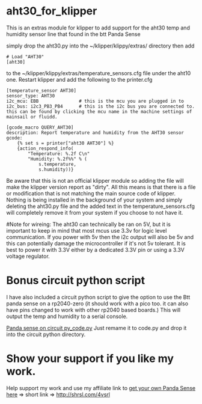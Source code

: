 # aht30_for_klipper
This is an extras module for klipper to add support for the aht30 temp and humidity sensor line that found in the btt Panda Sense

simply drop the aht30.py into the ~/klipper/klippy/extras/ directory then add 
```
# Load "AHT30"
[aht30]
```
to the ~/klipper/klippy/extras/temperature_sensors.cfg file under the aht10 one. Restart klipper and add the following to the printer.cfg
```
[temperature_sensor AHT30]
sensor_type: AHT30
i2c_mcu: EBB               # this is the mcu you are plugged in to 
i2c_bus: i2c3_PB3_PB4      # this is the i2c bus you are connected to. this can be found by clicking the mcu name in the machine settings of mainsail or fluidd.

[gcode_macro QUERY_AHT30]
description: Report temperature and humidity from the AHT30 sensor
gcode:
    {% set s = printer["aht30 AHT30"] %}
    {action_respond_info(
        "Temperature: %.2f C\n"
        "Humidity: %.2f%%" % (
            s.temperature,
            s.humidity))}
```
Be aware that this is not an official klipper module so adding the file will make the klipper version report as "dirty". All this means is that there is a file or modification that is not matching the main source code of klipper. Nothing is being installed in the background of your system and simply deleting the aht30.py file and the added text in the temperature_sensors.cfg will completely remove it from your system if you choose to not have it.

#Note for wireing:
The aht30 can technically be ran on 5V, but it is important to keep in mind that most mcus use 3.3v for logic level communication. If you power with 5v then the i2c output will also be 5v and this can potentially damage the microcontroller if it's not 5v tolerant. It is best to power it with 3.3V either by a dedicated 3.3V pin or using a 3.3V voltage regulator.

# Bonus circuit python script 
I have also included a circuit python script to give the option to use the Btt panda sense on a rp2040-zero (it should work with a pico too. it can also have pins changed to work with other rp2040 based boards.) This will output the temp and humidity to a serial console.

[Panda sense on circuit py_code.py](https://github.com/StackingLayers/aht30_for_klipper/blob/main/Panda%20sense%20on%20circuit%20py_code.py) 
Just remame it to code.py and drop it into the circuit python directory. 

# Show your support if you like my work.
Help support my work and use my affiliate link to [get your own Panda Sense here](https://shareasale.com/r.cfm?b=1890927&u=3691202&m=118144&urllink=biqu%2Eequipment%2Fproducts%2Fbigtreetech%2Dpanda%2Dsense%2Ddurable%2Dpp%2Dshell%2Dmagnetic%2Dplug%2Dplay%2Dhigh%2Dprecision%2Dtemperature%2Dhumidity%2Dsensing%2Dpanda%2Dtouch%2Dreal%2Dtime%2Ddisplay%2Dbambu%2Dlab%2D3d%2Dprinter%3Fgad%5Fsource%3D1%26gclid%3DCjwKCAjwk43ABhBIEiwAvvMEBzR6C1FiP0YVMUUN%5FxnPQRoo8X56S5ztux7C4o3u4FyCdWL2dd1zshoCuzIQAvD%5FBwE&afftrack=Panda%20sense)  => short link => http://shrsl.com/4vsrl

